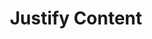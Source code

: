 ---
# Feel free to add content and custom Front Matter to this file.
# To modify the layout, see https://jekyllrb.com/docs/themes/#overriding-theme-defaults

pageID: flexJustifyContent
category: "Flex Properties"
title: Justify Content
description: Sets the element's justify-content value.
syntax: 
  - data-h2-justify-content="MEDIA(JUSTIFICATION)"
notes:
options:
  - title: MEDIA
    type: media
    content:
  - title: JUSTIFICATION
    type: custom
    content: "<pre>
      center\n
      flex-end
      flex-start\n
      space-around\n
      space-between
    </pre>"
examples:
---